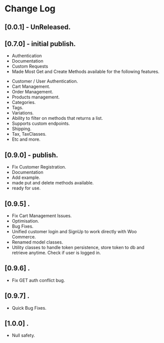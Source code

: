 # Change Log

## [0.0.1] - UnReleased.

## [0.7.0] - initial publish.

  * Authentication
  * Documentation
  * Custom Requests
  * Made Most Get and Create Methods available for the following features.

  - Customer / User Authentication.
  - Cart Management.
  - Order Management.
  - Products management.
  - Categories.
  - Tags.
  - Variations.
  - Ability to filter on methods that returns a list.
  - Supports custom endpoints.
  - Shipping.
  - Tax, TaxClasses.
  - Etc and more.

## [0.9.0] - publish.

  * Fix Customer Registration.
  * Documentation
  * Add example.
  * made put and delete methods available.
  * ready for use.

## [0.9.5] .

  * Fix Cart Management Issues.
  * Optimisation.
  * Bug Fixes.
  * Unified customer login and SignUp to work directly with Woo Commerce.
  * Renamed model classes.
  * Utility classes to handle token persistence, store token to db and retrieve anytime. Check if user is logged in.

## [0.9.6] .

  * Fix GET auth conflict bug.

## [0.9.7] .
  * Quick Bug Fixes.

## [1.0.0] .
  * Null safety.


